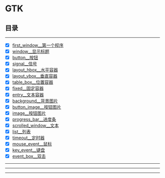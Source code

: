 # GTK





## 目录


--------------

-   [x] [first_window__第一个程序](first_window)
-   [x] [window__显示标题](window)
-   [x] [button__按钮](button)
-   [x] [signal__信号](signal)
-   [x] [layout_hbox__水平容器](layout_hbox)
-   [x] [layout_vbox__垂直容器](layout_vbox)
-   [x] [table_box__位置容器](table_box)
-   [x] [fixed__固定容器](fixed)
-   [x] [entry__文本容器](entry)
-   [x] [background__背景图片](background)
-   [x] [button_image__按钮图片](button_image)
-   [x] [image__按钮图片](image)
-   [x] [progress_bar__进度条](progress_bar)
-   [x] [scrolled_window__文本](scrolled_window)
-   [x] [list__列表](list)
-   [x] [timeout__定时器](timeout)
-   [x] [mouse_event__鼠标](mouse_event)
-   [x] [key_event__键盘](key_event)
-   [x] [event_box__双击](event_box)

------------------



-------------------




------------------------
